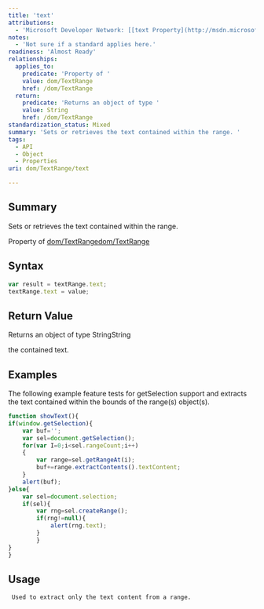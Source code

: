 ```yaml
---
title: 'text'
attributions:
  - 'Microsoft Developer Network: [[text Property](http://msdn.microsoft.com/en-us/library/ie/ms534676(v=vs.85).aspx) Article]'
notes:
  - 'Not sure if a standard applies here.'
readiness: 'Almost Ready'
relationships:
  applies_to:
    predicate: 'Property of '
    value: dom/TextRange
    href: /dom/TextRange
  return:
    predicate: 'Returns an object of type '
    value: String
    href: /dom/TextRange
standardization_status: Mixed
summary: 'Sets or retrieves the text contained within the range. '
tags:
  - API
  - Object
  - Properties
uri: dom/TextRange/text

---
```

## Summary

Sets or retrieves the text contained within the range.

Property of [dom/TextRange](/dom/TextRange)[dom/TextRange](/dom/TextRange)

## Syntax

``` js
var result = textRange.text;
textRange.text = value;
```

## Return Value

Returns an object of type StringString

the contained text.

## Examples

The following example feature tests for getSelection support and extracts the text contained within the bounds of the range(s) object(s).

``` js
function showText(){
if(window.getSelection){
    var buf='';
    var sel=document.getSelection();
    for(var I=0;i<sel.rangeCount;i++)
    {
        var range=sel.getRangeAt(i);
        buf+=range.extractContents().textContent;
    }
    alert(buf);
}else{
    var sel=document.selection;
    if(sel){
        var rng=sel.createRange();
        if(rng!=null){
            alert(rng.text);
        }
        }
}
}
```

## Usage

     Used to extract only the text content from a range.

